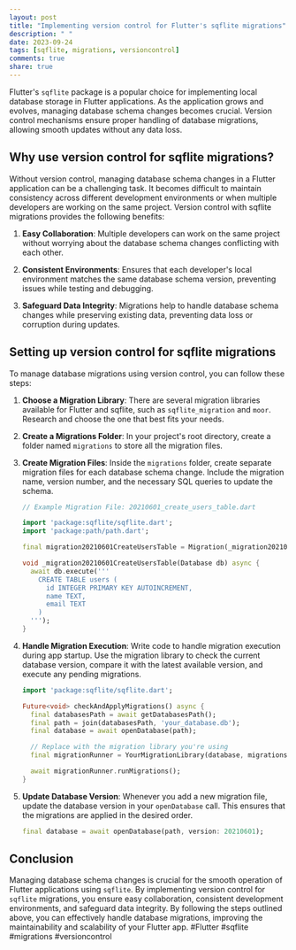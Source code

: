 ```yaml
---
layout: post
title: "Implementing version control for Flutter's sqflite migrations"
description: " "
date: 2023-09-24
tags: [sqflite, migrations, versioncontrol]
comments: true
share: true
---
```


Flutter's `sqflite` package is a popular choice for implementing local database storage in Flutter applications. As the application grows and evolves, managing database schema changes becomes crucial. Version control mechanisms ensure proper handling of database migrations, allowing smooth updates without any data loss.

## Why use version control for sqflite migrations?

Without version control, managing database schema changes in a Flutter application can be a challenging task. It becomes difficult to maintain consistency across different development environments or when multiple developers are working on the same project. Version control with sqflite migrations provides the following benefits:

1. **Easy Collaboration**: Multiple developers can work on the same project without worrying about the database schema changes conflicting with each other.

2. **Consistent Environments**: Ensures that each developer's local environment matches the same database schema version, preventing issues while testing and debugging.

3. **Safeguard Data Integrity**: Migrations help to handle database schema changes while preserving existing data, preventing data loss or corruption during updates.

## Setting up version control for sqflite migrations

To manage database migrations using version control, you can follow these steps:

1. **Choose a Migration Library**: There are several migration libraries available for Flutter and sqflite, such as `sqflite_migration` and `moor`. Research and choose the one that best fits your needs.

2. **Create a Migrations Folder**: In your project's root directory, create a folder named `migrations` to store all the migration files.

3. **Create Migration Files**: Inside the `migrations` folder, create separate migration files for each database schema change. Include the migration name, version number, and the necessary SQL queries to update the schema.

    ```dart
    // Example Migration File: 20210601_create_users_table.dart

    import 'package:sqflite/sqflite.dart';
    import 'package:path/path.dart';

    final migration20210601CreateUsersTable = Migration(_migration20210601CreateUsersTable);

    void _migration20210601CreateUsersTable(Database db) async {
      await db.execute('''
        CREATE TABLE users (
          id INTEGER PRIMARY KEY AUTOINCREMENT,
          name TEXT,
          email TEXT
        )
      ''');
    }
    ```

4. **Handle Migration Execution**: Write code to handle migration execution during app startup. Use the migration library to check the current database version, compare it with the latest available version, and execute any pending migrations.

    ```dart
    import 'package:sqflite/sqflite.dart';

    Future<void> checkAndApplyMigrations() async {
      final databasesPath = await getDatabasesPath();
      final path = join(databasesPath, 'your_database.db');
      final database = await openDatabase(path);

      // Replace with the migration library you're using
      final migrationRunner = YourMigrationLibrary(database, migrationsFolder: 'migrations');

      await migrationRunner.runMigrations();
    }
    ```

5. **Update Database Version**: Whenever you add a new migration file, update the database version in your `openDatabase` call. This ensures that the migrations are applied in the desired order.

    ```dart
    final database = await openDatabase(path, version: 20210601);
    ```

## Conclusion

Managing database schema changes is crucial for the smooth operation of Flutter applications using `sqflite`. By implementing version control for `sqflite` migrations, you ensure easy collaboration, consistent development environments, and safeguard data integrity. By following the steps outlined above, you can effectively handle database migrations, improving the maintainability and scalability of your Flutter app. #Flutter #sqflite #migrations #versioncontrol